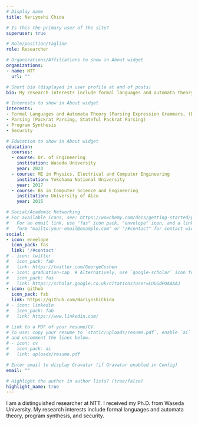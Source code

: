 ```yaml
---
# Display name
title: Nariyoshi Chida

# Is this the primary user of the site?
superuser: true

# Role/position/tagline
role: Researcher

# Organizations/Affiliations to show in About widget
organizations:
- name: NTT
  url: ""

# Short bio (displayed in user profile at end of posts)
bio: My research interests include formal languages and automata theory, parsing, program synthesis, and security.

# Interests to show in About widget
interests:
- Formal Languages and Automata Theory (Parsing Expression Grammars, (Extended) Regular Expressions)
- Parsing (Packrat Parsing, Stateful Packrat Parsing)
- Program Synthesis 
- Security

# Education to show in About widget
education:
  courses:
  - course: Dr. of Engineering
    institution: Waseda University
    year: 2023
  - course: ME in Physics, Electrical and Computer Engineering
    institution: Yokohama National University
    year: 2017
  - course: BS in Computer Science and Engineering
    institution: University of Aizu
    year: 2015

# Social/Academic Networking
# For available icons, see: https://wowchemy.com/docs/getting-started/page-builder/#icons
#   For an email link, use "fas" icon pack, "envelope" icon, and a link in the
#   form "mailto:your-email@example.com" or "/#contact" for contact widget.
social:
- icon: envelope
  icon_pack: fas
  link: '/#contact'
# - icon: twitter
#   icon_pack: fab
#   link: https://twitter.com/GeorgeCushen
# - icon: graduation-cap  # Alternatively, use `google-scholar` icon from `ai` icon pack
#   icon_pack: fas
#   link: https://scholar.google.co.uk/citations?user=LUGGdPQAAAAJ
- icon: github
  icon_pack: fab
  link: https://github.com/NariyoshiChida
# - icon: linkedin
#   icon_pack: fab
#   link: https://www.linkedin.com/

# Link to a PDF of your resume/CV.
# To use: copy your resume to `static/uploads/resume.pdf`, enable `ai` icons in `params.toml`, 
# and uncomment the lines below.
# - icon: cv
#   icon_pack: ai
#   link: uploads/resume.pdf

# Enter email to display Gravatar (if Gravatar enabled in Config)
email: ""

# Highlight the author in author lists? (true/false)
highlight_name: true
---
```


I am a distinguished researcher at NTT. I received my Ph.D. from Waseda University. My research interests include formal languages and automata theory, program synthesis, and security.